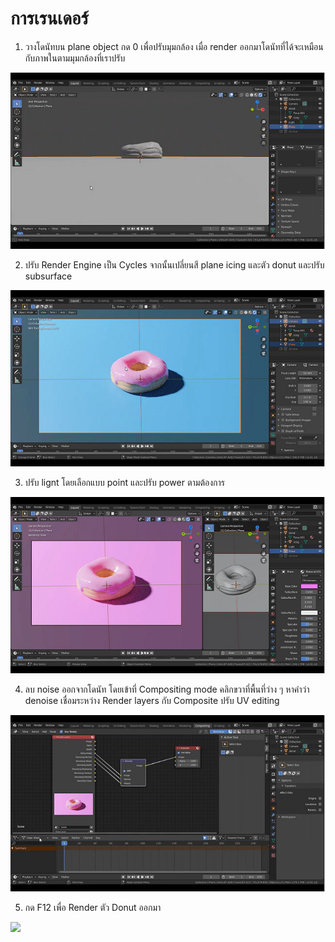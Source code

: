 # การเรนเดอร์

1. วางโดนัทบน plane object กด 0 เพื่อปรับมุมกล้อง เมื่อ render ออกมาโดนัทที่ได้จะเหมือนกับภาพในตามมุมกล้องที่เราปรับ

![](images/donut5.png)

2. ปรับ Render Engine เป็น Cycles จากนั้นเปลี่ยนสี plane icing และตัว donut และปรับ subsurface 

![](images/donut6.png)

3. ปรับ lignt โดยเลือกแบบ point และปรับ power ตามต้องการ

![](images/donut7.png)

4. ลบ noise ออกจากโดนัท โดยเข้าที่ Compositing mode คลิกขวาที่พื้นที่ว่าง ๆ หาคำว่า denoise เชื่อมระหว่าง Render layers กับ Composite ปรับ UV editing 

![](images/donut8.png)

5. กด F12 เพื่อ Render ตัว Donut ออกมา

![](images/donut_part7.png)
